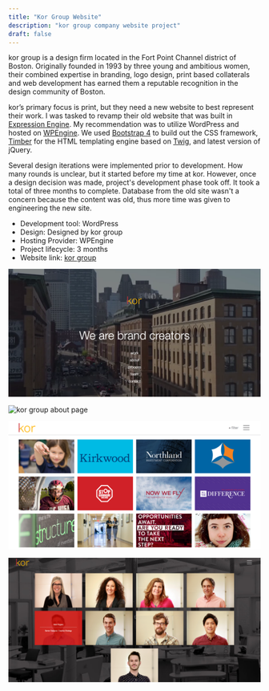 ```yaml
---
title: "Kor Group Website"
description: "kor group company website project"
draft: false
---
```


kor group is a design firm located in the Fort Point Channel district of Boston. Originally founded in 1993 by three young and ambitious women, their combined expertise in branding, logo design, print based collaterals and web development has earned them a reputable recognition in the design community of Boston.

kor’s primary focus is print, but they need a new website to best represent their work. I was tasked to revamp their old website that was built in [Expression Engine](https://expressionengine.com/). My recommendation was to utilize WordPress and hosted on [WPEngine](https://wpengine.com/). We used [Bootstrap 4](https://getbootstrap.com/) to build out the CSS framework, [Timber](https://wordpress.org/plugins/timber-library/) for the HTML templating engine based on [Twig](https://twig.symfony.com/), and latest version of jQuery.

Several design iterations were implemented prior to development. How many rounds is unclear, but it started before my time at kor. However, once a design decision was made, project's development phase took off. It took a total of three months to complete. Database from the old site wasn't a concern because the content was old, thus more time was given to engineering the new site.  

- Development tool: WordPress   
- Design: Designed by kor group  
- Hosting Provider: WPEngine   
- Project lifecycle: 3 months  
- Website link: [kor group](https://www.kor.com/)   

![kor group homepage](../../assets/portfolio/kor/feature/kor/full-kor-homepage.png)

![kor group about page](../../assets/portfolio/kor/feature/kor/full-kor-aboutpage.png)

![kor group work page](../../assets/portfolio/kor/feature/kor/full-kor-workpage.png)

![kor group team page](../../assets/portfolio/kor/feature/kor/full-kor-teampage.png)